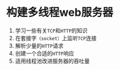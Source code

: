 # 构建多线程web服务器

1. 学习一些有关`TCP`和`HTTP`的知识
2. 在套接字`（socket）`上监听`TCP`连接
3. 解析少量的`HTTP`请求
4. 创建一个合适的`HTTP`响应
5. 适用线程池改进服务器的吞吐量